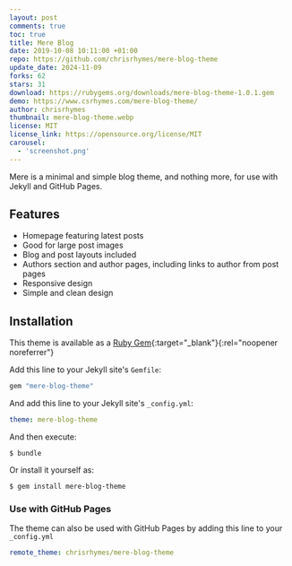 ```yaml
---
layout: post
comments: true
toc: true
title: Mere Blog
date: 2019-10-08 10:11:00 +01:00
repo: https://github.com/chrisrhymes/mere-blog-theme
update_date: 2024-11-09
forks: 62
stars: 31
download: https://rubygems.org/downloads/mere-blog-theme-1.0.1.gem
demo: https://www.csrhymes.com/mere-blog-theme/
author: chrisrhymes
thumbnail: mere-blog-theme.webp
license: MIT
license_link: https://opensource.org/license/MIT
carousel:
  - 'screenshot.png'
---
```


Mere is a minimal and simple blog theme, and nothing more, for use with Jekyll and GitHub Pages.

## Features

* Homepage featuring latest posts
* Good for large post images
* Blog and post layouts included
* Authors section and author pages, including links to author from post pages
* Responsive design
* Simple and clean design

## Installation

This theme is available as a [Ruby Gem](https://rubygems.org/downloads/mere-blog-theme-1.0.1.gem){:target="_blank"}{:rel="noopener noreferrer"}

Add this line to your Jekyll site's `Gemfile`:

```ruby
gem "mere-blog-theme"
```

And add this line to your Jekyll site's `_config.yml`:

```yaml
theme: mere-blog-theme
```

And then execute:

`$ bundle`

Or install it yourself as:

`$ gem install mere-blog-theme`

### Use with GitHub Pages

The theme can also be used with GitHub Pages by adding this line to your `_config.yml`

```yaml
remote_theme: chrisrhymes/mere-blog-theme
```
